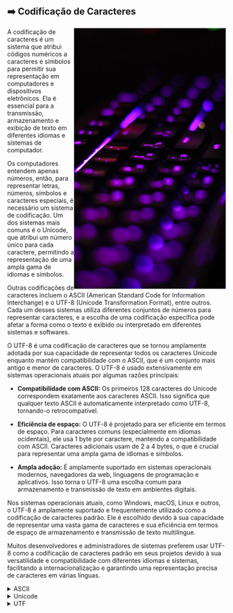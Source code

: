 ## :arrow_right: Codificação de Caracteres

<img align="right" height="600px" src="https://github.com/2uj1m28ohz/Database/blob/main/Development/CharacterEncoding.png"/>

A codificação de caracteres é um sistema que atribui códigos numéricos a caracteres e símbolos para permitir sua representação em computadores e dispositivos eletrônicos. Ela é essencial para a transmissão, armazenamento e exibição de texto em diferentes idiomas e sistemas de computador.

Os computadores entendem apenas números, então, para representar letras, números, símbolos e caracteres especiais, é necessário um sistema de codificação. Um dos sistemas mais comuns é o Unicode, que atribui um número único para cada caractere, permitindo a representação de uma ampla gama de idiomas e símbolos.

Outras codificações de caracteres incluem o ASCII (American Standard Code for Information Interchange) e o UTF-8 (Unicode Transformation Format), entre outros. Cada um desses sistemas utiliza diferentes conjuntos de números para representar caracteres, e a escolha de uma codificação específica pode afetar a forma como o texto é exibido ou interpretado em diferentes sistemas e softwares.

O UTF-8 é uma codificação de caracteres que se tornou amplamente adotada por sua capacidade de representar todos os caracteres Unicode enquanto mantém compatibilidade com o ASCII, que é um conjunto mais antigo e menor de caracteres. O UTF-8 é usado extensivamente em sistemas operacionais atuais por algumas razões principais:

- **Compatibilidade com ASCII:** Os primeiros 128 caracteres do Unicode correspondem exatamente aos caracteres ASCII. Isso significa que qualquer texto ASCII é automaticamente interpretado como UTF-8, tornando-o retrocompatível.

- **Eficiência de espaço:** O UTF-8 é projetado para ser eficiente em termos de espaço. Para caracteres comuns (especialmente em idiomas ocidentais), ele usa 1 byte por caractere, mantendo a compatibilidade com ASCII. Caracteres adicionais usam de 2 a 4 bytes, o que é crucial para representar uma ampla gama de idiomas e símbolos.

- **Ampla adoção:** É amplamente suportado em sistemas operacionais modernos, navegadores da web, linguagens de programação e aplicativos. Isso torna o UTF-8 uma escolha comum para armazenamento e transmissão de texto em ambientes digitais.

Nos sistemas operacionais atuais, como Windows, macOS, Linux e outros, o UTF-8 é amplamente suportado e frequentemente utilizado como a codificação de caracteres padrão. Ele é escolhido devido à sua capacidade de representar uma vasta gama de caracteres e sua eficiência em termos de espaço de armazenamento e transmissão de texto multilíngue.

Muitos desenvolvedores e administradores de sistemas preferem usar UTF-8 como a codificação de caracteres padrão em seus projetos devido à sua versatilidade e compatibilidade com diferentes idiomas e sistemas, facilitando a internacionalização e garantindo uma representação precisa de caracteres em várias línguas.

<details>
<summary>ASCII</summary>

ASCII (American Standard Code for Information Interchange): É um conjunto de caracteres que atribui códigos numéricos a letras, números, símbolos e comandos especiais usados em computadores e dispositivos. O ASCII originalmente inclui 128 caracteres e foi amplamente utilizado em sistemas informáticos mais antigos. No entanto, ele só era capaz de representar caracteres da língua inglesa e carecia de suporte para muitos outros idiomas e símbolos.

</details>

<details>
<summary>Unicode</summary>

Unicode é um padrão de codificação que visa representar todos os caracteres de todas as línguas e sistemas de escrita conhecidos. Ele define uma tabela de caracteres que atribui um número único (chamado de code point) a cada caractere, símbolo ou ideograma. O Unicode inclui muito mais caracteres do que o ASCII e é capaz de representar uma ampla gama de idiomas, símbolos e emojis.

</details>

<details>
<summary>UTF</summary>

UTF (Unicode Transformation Format): É uma família de esquemas de codificação que implementam o padrão Unicode para representar esses code points como sequências de bytes. As diferentes variantes do UTF incluem UTF-8, UTF-16 e UTF-32. Cada uma dessas variantes do UTF (Unicode Transformation Format) é uma forma de codificar os code points do Unicode em sequências de bytes para representar caracteres. Aqui está uma descrição de cada uma:

- UTF-8:

    - É uma codificação de comprimento variável.

    - Usa de 1 a 4 bytes por caractere.

    - É o mais popular na web e em sistemas baseados em texto.

    - Caracteres comuns (ASCII) são representados por 1 byte.

    - Caracteres menos comuns usam mais bytes.

    - Oferece compatibilidade com ASCII nos primeiros 128 caracteres.

- UTF-16:

    - Usa 2 ou 4 bytes por caractere.

    - Projetado para suportar todos os code points Unicode, incluindo os fora do BMP (Plano Multilíngue Básico), que estão além dos primeiros 65.536 caracteres.

    - É amplamente usado em sistemas que lidam com caracteres não-BMP, como muitos ideogramas e símbolos mais raros.

- UTF-32:

    - Usa 4 bytes por caractere, o que o torna uma codificação de tamanho fixo.

    - Atribui exatamente um code point Unicode a cada unidade de 32 bits.

    - Permite acesso direto a qualquer caractere no conjunto Unicode sem a necessidade de cálculos adicionais.

A escolha entre UTF-8, UTF-16 e UTF-32 geralmente depende das necessidades do sistema em relação ao suporte de idiomas, eficiência de armazenamento e processamento, bem como a necessidade de representar caracteres fora do BMP. O UTF-8 é comumente usado na web devido à sua eficiência de espaço e compatibilidade com ASCII, enquanto o UTF-16 e UTF-32 são mais adequados para ambientes que lidam com um grande número de caracteres além dos 65.536 primeiros caracteres Unicode.

<details>
<summary>Byte Order Mark</summary>

O BOM (Byte Order Mark) é uma sequência especial de bytes usada para indicar a ordem dos bytes em um arquivo de texto. O BOM é relevante principalmente em sistemas que armazenam texto codificado em UTF-16 ou UTF-32 para indicar se os bytes mais significativos ou menos significativos vêm primeiro. No caso do UTF-8:

- UTF-8 BOM (UTF-8 with BOM):

    - É uma variante do UTF-8 que inclui o BOM.

    - Consiste em uma sequência de bytes (0xEF, 0xBB, 0xBF) colocada no início do arquivo.

    - Seu propósito principal é indicar que o arquivo está codificado em UTF-8.

- UTF-8 No BOM (UTF-8 without BOM):

    - É o UTF-8 sem a presença do BOM.

    - Não possui os bytes que indicam a ordem do byte.

    - É comum em sistemas que não exigem a marca de ordem de byte ou onde a presença do BOM pode causar problemas de compatibilidade com sistemas que não interpretam corretamente esses bytes no início do arquivo.

A presença ou ausência do BOM em arquivos UTF-8 geralmente depende das preferências do sistema ou das aplicações que os criam. Alguns editores de texto ou ambientes de desenvolvimento permitem escolher se um arquivo UTF-8 deve ter ou não o BOM, enquanto outros geram automaticamente o BOM ao salvar um arquivo em UTF-8.

Em muitos casos, especialmente na web, o UTF-8 sem BOM é preferido, pois a presença do BOM pode causar problemas de interpretação em alguns sistemas ou aplicativos que não esperam ou interpretam incorretamente esses bytes no início do arquivo.

</details>

</details>
